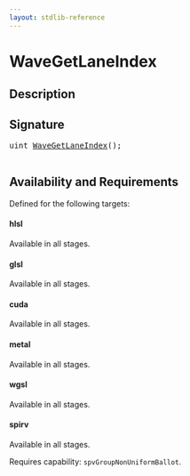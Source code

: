 ```yaml
---
layout: stdlib-reference
---
```


# WaveGetLaneIndex

## Description





## Signature 

<pre>
<span class="code_keyword">uint</span> <a href="wavegetlaneindex-047b.html">WaveGetLaneIndex</a>();

</pre>

## Availability and Requirements

Defined for the following targets:

#### hlsl
Available in all stages.

#### glsl
Available in all stages.

#### cuda
Available in all stages.

#### metal
Available in all stages.

#### wgsl
Available in all stages.

#### spirv
Available in all stages.

Requires capability: `spvGroupNonUniformBallot`.


